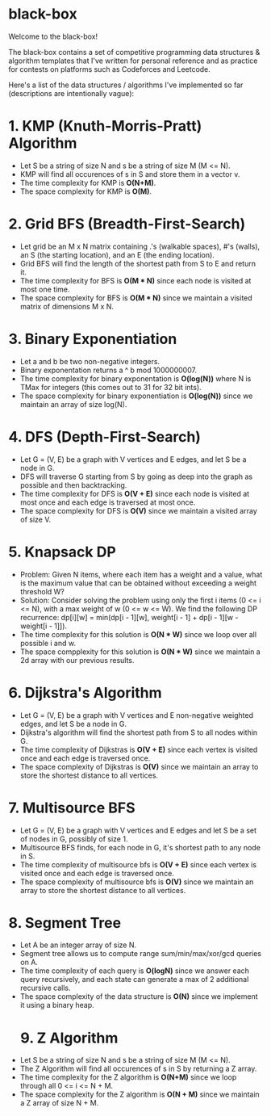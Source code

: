 # black-box

Welcome to the black-box!

The black-box contains a set of competitive programming data structures & algorithm templates that I've written for personal reference and as practice for contests on platforms such as Codeforces and Leetcode. 

Here's a list of the data structures / algorithms I've implemented so far (descriptions are intentionally vague):

# 1. KMP (Knuth-Morris-Pratt) Algorithm
- Let S be a string of size N and s be a string of size M (M <= N).
- KMP will find all occurences of s in S and store them in a vector v.
- The time complexity for KMP is **O(N+M)**.
- The space complexity for KMP is **O(M)**.
# 2. Grid BFS (Breadth-First-Search)
- Let grid be an M x N matrix containing .'s (walkable spaces), #'s (walls), an S (the starting location), and an E (the ending location).
- Grid BFS will find the length of the shortest path from S to E and return it.
- The time complexity for BFS is **O(M * N)** since each node is visited at most one time.
- The space complexity for BFS is **O(M * N)** since we maintain a visited matrix of dimensions M x N.
# 3. Binary Exponentiation
- Let a and b be two non-negative integers.
- Binary exponentation returns a ^ b mod 1000000007.
- The time complexity for binary exponentation is **O(log(N))** where N is TMax for integers (this comes out to 31 for 32 bit ints).
- The space complexity for binary exponentiation is **O(log(N))** since we maintain an array of size log(N).
# 4. DFS (Depth-First-Search)
- Let G = (V, E) be a graph with V vertices and E edges, and let S be a node in G.
- DFS will traverse G starting from S by going as deep into the graph as possible and then backtracking.
- The time complexity for DFS is **O(V + E)** since each node is visited at most once and each edge is traversed at most once.
- The space complexity for DFS is **O(V)** since we maintain a visited array of size V.
# 5. Knapsack DP
- Problem: Given N items, where each item has a weight and a value, what is the maximum value that can be obtained without exceeding a weight threshold W?
- Solution: Consider solving the problem using only the first i items (0 <= i <= N), with a max weight of w (0 <= w <= W). We find the following DP recurrence: dp[i][w] = min(dp[i - 1][w], weight[i - 1] + dp[i - 1][w - weight[i - 1]]).
- The time complexity for this solution is **O(N * W)** since we loop over all possible i and w.
- The space compplexity for this solution is **O(N * W)** since we maintain a 2d array with our previous results.
# 6. Dijkstra's Algorithm
- Let G = (V, E) be a graph with V vertices and E non-negative weighted edges, and let S be a node in G.
- Dijkstra's algorithm will find the shortest path from S to all nodes within G.
- The time complexity of Dijkstras is **O(V + E)** since each vertex is visited once and each edge is traversed once.
- The space complexity of Dijkstras is **O(V)** since we maintain an array to store the shortest distance to all vertices.
# 7. Multisource BFS
- Let G = (V, E) be a graph with V vertices and E edges and let S be a set of nodes in G, possibly of size 1.
- Multisource BFS finds, for each node in G, it's shortest path to any node in S.
- The time complexity of multisource bfs is **O(V + E)** since each vertex is visited once and each edge is traversed once.
- The space complexity of multisource bfs is **O(V)** since we maintain an array to store the shortest distance to all vertices.
# 8. Segment Tree
- Let A be an integer array of size N.
- Segment tree allows us to compute range sum/min/max/xor/gcd queries on A.
- The time complexity of each query is **O(logN)** since we answer each query recursively, and each state can generate a max of 2 additional recursive calls.
- The space complexity of the data structure is **O(N)** since we implement it using a binary heap.
  # 9. Z Algorithm
- Let S be a string of size N and s be a string of size M (M <= N).
- The Z Algorithm will find all occurences of s in S by returning a Z array.
- The time complexity for the Z algorithm is **O(N+M)** since we loop through all 0 <= i <= N + M.
- The space complexity for the Z algorithm is **O(N + M)** since we maintain a Z array of size N + M.
